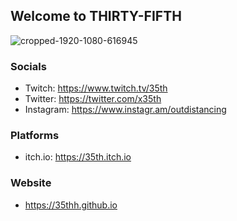 ## Welcome to THIRTY-FIFTH

![cropped-1920-1080-616945](https://github.com/thirtyfifth/.github/assets/147131629/29a73b58-7ee2-48bb-aa78-64c27075ca7a)


### Socials
 - Twitch:  https://www.twitch.tv/35th
 - Twitter:  https://twitter.com/x35th
 - Instagram:  https://www.instagr.am/outdistancing
 
 ### Platforms
- itch.io:  https://35th.itch.io

### Website
- https://35thh.github.io
